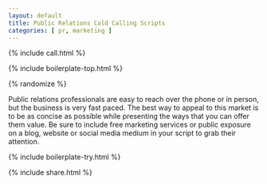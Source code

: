 ```yaml
---
layout: default
title: Public Relations Cold Calling Scripts
categories: [ pr, marketing ]
---
```


{% include call.html %}

{% include boilerplate-top.html %}


{% randomize %}

Public relations professionals are easy to reach over the phone or in person, but the business is very fast paced. The best way to appeal to this market is to be as concise as possible while presenting the ways that you can offer them value.  Be sure to include free marketing services or public exposure on a blog, website or social media medium in your script to grab their attention.

{% include boilerplate-try.html %}

{% include share.html %}